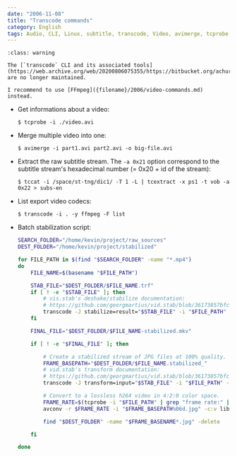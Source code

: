 ```yaml
---
date: "2006-11-08"
title: "Transcode commands"
category: English
tags: Audio, CLI, Linux, subtitle, transcode, Video, avimerge, tcprobe, tccat, mp4, vid.stab, mkv, x264
---
```


```{admonition} Unmaintained project
:class: warning

The [`transcode` CLI and its associated tools](https://web.archive.org/web/20200806075355/https://bitbucket.org/achurch_/transcode/wiki/Home) are no longer maintained.

I recommend to use [FFmpeg]({filename}/2006/video-commands.md) instead.
```

- Get informations about a video:

  ```shell-session
  $ tcprobe -i ./video.avi
  ```

- Merge multiple video into one:

  ```shell-session
  $ avimerge -i part1.avi part2.avi -o big-file.avi
  ```

- Extract the raw subtitle stream. The `-a 0x21` option correspond to the
  subtitle stream's hexadecimal number (= 0x20 + id of the stream):

  ```shell-session
  $ tccat -i /space/st-tng/dic1/ -T 1 -L | tcextract -x ps1 -t vob -a 0x22 > subs-en
  ```

- List export video codecs:

  ```shell-session
  $ transcode -i . -y ffmpeg -F list
  ```

- Batch stabilization script:

  ```bash
  SEARCH_FOLDER="/home/kevin/project/raw_sources"
  DEST_FOLDER="/home/kevin/project/stabilized"

  for FILE_PATH in $(find "$SEARCH_FOLDER" -name "*.mp4")
  do
      FILE_NAME=$(basename "$FILE_PATH")

      STAB_FILE="$DEST_FOLDER/$FILE_NAME.trf"
      if [ ! -e "$STAB_FILE" ]; then
          # vis.stab's deshake/stabilize documentation:
          # https://github.com/georgmartius/vid.stab/blob/36173857bfc0fa111983a5934f2cc6322969e928/transcode/filter_deshake.c#L75-L106
          transcode -J stabilize=result="$STAB_FILE" -i "$FILE_PATH" -y null,null -o dummy
      fi

      FINAL_FILE="$DEST_FOLDER/$FILE_NAME-stabilized.mkv"

      if [ ! -e "$FINAL_FILE" ]; then

          # Create a stabilized stream of JPG files at 100% quality.
          FRAME_BASEPATH="$DEST_FOLDER/$FILE_NAME.stabilized_"
          # vid.stab's transform documentation:
          # https://github.com/georgmartius/vid.stab/blob/36173857bfc0fa111983a5934f2cc6322969e928/src/transform.h#L122-L149
          transcode -J transform=input="$STAB_FILE" -i "$FILE_PATH" -y jpg,null -F 100 -o "$FRAME_BASEPATH"

          # Convert to a lossless h264 video in 4:2:0 color space.
          FRAME_RATE=$(tcprobe -i "$FILE_PATH" | grep "frame rate:" | cut -d ':' -f 2 | cut -d ' ' -f 3)
          avconv -r $FRAME_RATE -i "$FRAME_BASEPATH%06d.jpg" -c:v libx264 -pix_fmt yuv420p -preset veryfast -qp 0 "$FINAL_FILE"

          find "$DEST_FOLDER" -name "$FRAME_BASENAME*.jpg" -delete

      fi

  done
  ```